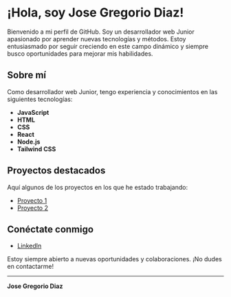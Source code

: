 # ¡Hola, soy Jose Gregorio Diaz!

Bienvenido a mi perfil de GitHub. Soy un desarrollador web Junior apasionado por aprender nuevas tecnologías y métodos.
Estoy entusiasmado por seguir creciendo en este campo dinámico y siempre busco oportunidades para mejorar mis habilidades.

## Sobre mí

Como desarrollador web Junior, tengo experiencia y conocimientos en las siguientes tecnologías:

- **JavaScript**
- **HTML**
- **CSS**
- **React**
- **Node.js**
- **Tailwind CSS**

## Proyectos destacados

Aquí algunos de los proyectos en los que he estado trabajando:

- [Proyecto 1](https://github.com/Uppussa/Pokedex-React-main.git)
- [Proyecto 2](https://github.com/Uppussa/windbnb.git)


## Conéctate conmigo

- [LinkedIn](https://www.linkedin.com/in/jose-g-diaz-schmucke-bb9141216/)

Estoy siempre abierto a nuevas oportunidades y colaboraciones. ¡No dudes en contactarme!

---

**Jose Gregorio Diaz**
